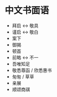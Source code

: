 # 中文书面语

- 拜启 <-> 敬具
- 谨启 <-> 敬白
- 案下
- 御揭
- 顿首
- 前略 <-> 不一
- 吾唯知足
- 敬悉尊函 / 欣悉惠书
- 匆匆 / 草草
- 亲展
- 顺颂商祺



